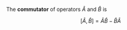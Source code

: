 The **commutator** of operators $\hat{A}$ and $\hat{B}$ is 

$$
\left[ \hat{A}, \hat{B} \right] = \hat{A}\hat{B} - \hat{B}\hat{A}
$$